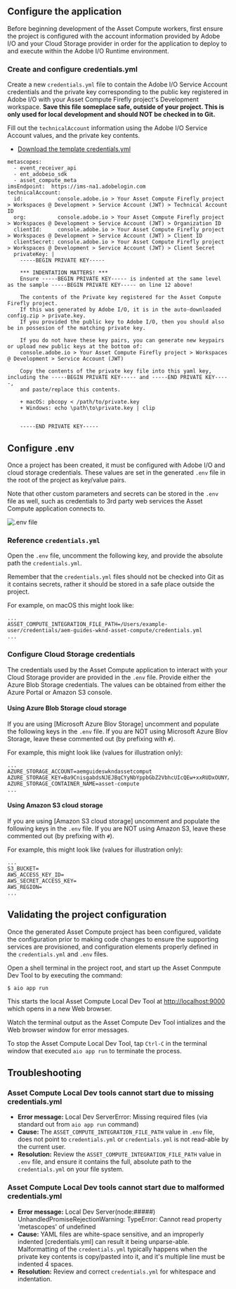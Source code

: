 
## Configure the application

Before beginning development of the Asset Compute workers, first ensure the project is configured with the account information provided by Adobe I/O and your Cloud Storage provider in order for the application to deploy to and execute within the Adobe I/O Runtime environment.

### Create and configure credentials.yml

Create a new `credentials.yml` file to contain the Adobe I/O Service Account credentials and the private key corresponding to the public key registered in Adobe I/O with your Asset Compute Firefly project's Development workspace. __Save this file someplace safe, outside of your project. This is only used for local development and should NOT be checked in to Git.__

Fill out the `technicalAccount` information using the Adobe I/O Service Account values, and the private key contents.

+ [Download the template credentials.yml](assets/configure-the-application/credentials.yml)

```
metascopes:
  - event_receiver_api
  - ent_adobeio_sdk
  - asset_compute_meta
imsEndpoint:  https://ims-na1.adobelogin.com
technicalAccount:
  id:           console.adobe.io > Your Asset Compute Firefly project > Workspaces @ Development > Service Account (JWT) > Technical Account ID
  org:          console.adobe.io > Your Asset Compute Firefly project > Workspaces @ Development > Service Account (JWT) > Organization ID
  clientId:     console.adobe.io > Your Asset Compute Firefly project > Workspaces @ Development > Service Account (JWT) > Client ID
  clientSecret: console.adobe.io > Your Asset Compute Firefly project > Workspaces @ Development > Service Account (JWT) > Client Secret
  privateKey: |
    -----BEGIN PRIVATE KEY-----

    *** INDENTATION MATTERS! ***
    Ensure -----BEGIN PRIVATE KEY----- is indented at the same level as the sample -----BEGIN PRIVATE KEY----- on line 12 above!

    The contents of the Private key registered for the Asset Compute Firefly project. 
    If this was generated by Adobe I/O, it is in the auto-downloaded config.zip > private.key.
    If you provided the public key to Adobe I/O, then you should also be in possesion of the matching private key.

    If you do not have these key pairs, you can generate new keypairs or upload new public keys at the bottom of:
    console.adobe.io > Your Asset Compute Firefly project > Workspaces @ Development > Service Account (JWT) 

    Copy the contents of the private key file into this yaml key, including the -----BEGIN PRIVATE KEY----- and -----END PRIVATE KEY-----,
    and paste/replace this contents.

    + macOS: pbcopy < /path/to/private.key
    + Windows: echo \path\to\private.key | clip


    -----END PRIVATE KEY-----
```


## Configure .env

Once a project has been created, it must be configured with Adobe I/O and cloud storage credentials. These values are set in the generated `.env` file in the root of the project as key/value pairs.

Note that other custom parameters and secrets can be stored in the `.env` file as well, such as credentials to 3rd party web services the Asset Compute application connects to.

![\.env file](assets/asset-compute-project/env-file.png)

### Reference `credentials.yml`

Open the `.env` file, uncomment the following key, and provide the absolute path the `credentials.yml`.

Remember that the `credentials.yml` files should not be checked into Git as it contains secrets, rather it should be stored in a safe place outside the project.

For example, on macOS this might look like:

```
...
ASSET_COMPUTE_INTEGRATION_FILE_PATH=/Users/example-user/credentials/aem-guides-wknd-asset-compute/credentials.yml
...
```

### Configure Cloud Storage credentials

The credentials used by the Asset Compute application to interact with your Cloud Storage provider are provided in the `.env` file. Provide either the Azure Blob Storage credentials. The values can be obtained from either the Azure Portal or Amazon S3 console.

#### Using Azure Blob Storage cloud storage

If you are using [Microsoft Azure Blov Storage] uncomment and populate the following keys in the `.env` file. 
If you are NOT using Microsoft Azure Blov Storage, leave these commented out (by prefixing with `#`).

For example, this might look like (values for illustration only):

```
...
AZURE_STORAGE_ACCOUNT=aemguideswkndassetcomput
AZURE_STORAGE_KEY=Ba9CnisgabdsNJEJBqCYyNbYppbGbZ2VbhcUIcQEw+xxRUDxOUNY/eExll0vwoLsPt/OvbM+B7pkUdpEe7zJhg==
AZURE_STORAGE_CONTAINER_NAME=asset-compute
...
```

#### Using Amazon S3 cloud storage

If you are using [Amazon S3 cloud storage] uncomment and populate the following keys in the `.env` file. 
If you are NOT using Amazon S3, leave these commented out (by prefixing with `#`).

For example, this might look like (values for illustration only):

```
...
S3_BUCKET=
AWS_ACCESS_KEY_ID=
AWS_SECRET_ACCESS_KEY=
AWS_REGION=
...
```


## Validating the project configuration

Once the generated Asset Compute project has been configured, validate the configuration prior to making code changes to ensure the supporting services are provisioned, and configuration elements properly defined in the `credentials.yml` and `.env` files.

Open a shell terminal in the project root, and start up the Asset Conmpute Dev Tool to by executing the command:

```
$ aio app run
```

This starts the local Asset Compute Local Dev Tool at [http://localhost:9000](http://localhost:9000]) which opens in a new Web browser.

Watch the terminal output as the Asset Compute Dev Tool intializes and the Web browser window for error messages.

To stop the Asset Compute Local Dev Tool, tap `Ctrl-C` in the terminal window that executed `aio app run` to terminate the process.


## Troubleshooting

### Asset Compute Local Dev tools cannot start due to missing credentials.yml

+ __Error message:__ Local Dev ServerError: Missing required files (via standard out from `aio app run` command)
+ __Cause:__ The `ASSET_COMPUTE_INTEGRATION_FILE_PATH` value in `.env` file, does not point to `credentials.yml` or `credentials.yml` is not read-able by the current user.
+ __Resolution:__ Review the `ASSET_COMPUTE_INTEGRATION_FILE_PATH` value in `.env` file, and ensure it contains the full, absolute path to the `credentials.yml` on your file system.


### Asset Compute Local Dev tools cannot start due to malformed credentials.yml

+ __Error message:__ Local Dev Server(node:#####) UnhandledPromiseRejectionWarning: TypeError: Cannot read property 'metascopes' of undefined
+ __Cause:__ YAML files are white-space sensitive, and an improperly indented [credentials.yml] can result it being unparse-able. Malformatting of the `credentials.yml` typically happens when the private key contents is copy/pasted into it, and 
it's multiple line must be indented 4 spaces. 
+ __Resolution:__ Review and correct `credentials.yml` for whitespace and indentation.

